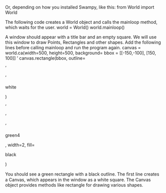 Or, depending on how you installed Swampy, like this: from World import World

The following code creates a World object and calls the mainloop method, which waits for the user. world = World() world.mainloop()

A window should appear with a title bar and an empty square. We will use this window to draw Points, Rectangles and other shapes. Add the following lines before calling mainloop and run the program again. canvas = world.ca(width=500, height=500, background= bbox = [[-150,-100], [150, 100]] ’ canvas.rectangle(bbox, outline=

’

’

white

)

’

’

’

green4

, width=2, fill=

black

)

You should see a green rectangle with a black outline. The ﬁrst line creates a Canvas, which appears in the window as a white square. The Canvas object provides methods like rectangle for drawing various shapes.